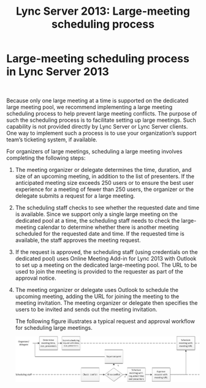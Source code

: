 ﻿---
title: 'Lync Server 2013: Large-meeting scheduling process'
TOCTitle: Large-meeting scheduling process
ms:assetid: de267458-885f-4176-a8d7-1a218e67640e
ms:mtpsurl: https://technet.microsoft.com/en-us/library/JJ205334(v=OCS.15)
ms:contentKeyID: 48185639
ms.date: 07/23/2014
mtps_version: v=OCS.15
---

# Large-meeting scheduling process in Lync Server 2013

 


Because only one large meeting at a time is supported on the dedicated large meeting pool, we recommend implementing a large meeting scheduling process to help prevent large meeting conflicts. The purpose of such the scheduling process is to facilitate setting up large meetings. Such capability is not provided directly by Lync Server or Lync Server clients. One way to implement such a process is to use your organization’s support team’s ticketing system, if available.

For organizers of large meetings, scheduling a large meeting involves completing the following steps:

1.  The meeting organizer or delegate determines the time, duration, and size of an upcoming meeting, in addition to the list of presenters. If the anticipated meeting size exceeds 250 users or to ensure the best user experience for a meeting of fewer than 250 users, the organizer or the delegate submits a request for a large meeting.

2.  The scheduling staff checks to see whether the requested date and time is available. Since we support only a single large meeting on the dedicated pool at a time, the scheduling staff needs to check the large-meeting calendar to determine whether there is another meeting scheduled for the requested date and time. If the requested time is available, the staff approves the meeting request.

3.  If the request is approved, the scheduling staff (using credentials on the dedicated pool) uses Online Meeting Add-in for Lync 2013 with Outlook to set up a meeting on the dedicated large-meeting pool. The URL to be used to join the meeting is provided to the requester as part of the approval notice.

4.  The meeting organizer or delegate uses Outlook to schedule the upcoming meeting, adding the URL for joining the meeting to the meeting invitation. The meeting organizer or delegate then specifies the users to be invited and sends out the meeting invitation.
    
    The following figure illustrates a typical request and approval workflow for scheduling large meetings.
    
    ![5d8b1f62-1dc3-47bf-bf8f-be2d8899ab9d](images/JJ205334.5d8b1f62-1dc3-47bf-bf8f-be2d8899ab9d(OCS.15).jpg "5d8b1f62-1dc3-47bf-bf8f-be2d8899ab9d")

